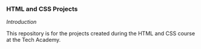### HTML and CSS Projects

*Introduction* 

This repository is for the projects created during the HTML and CSS course at the Tech Academy. 
